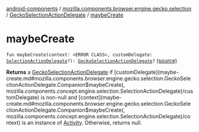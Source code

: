 [android-components](../../index.md) / [mozilla.components.browser.engine.gecko.selection](../index.md) / [GeckoSelectionActionDelegate](index.md) / [maybeCreate](./maybe-create.md)

# maybeCreate

`fun maybeCreate(context: <ERROR CLASS>, customDelegate: `[`SelectionActionDelegate`](../../mozilla.components.concept.engine.selection/-selection-action-delegate/index.md)`?): `[`GeckoSelectionActionDelegate`](index.md)`?` [(source)](https://github.com/mozilla-mobile/android-components/blob/master/components/browser/engine-gecko-beta/src/main/java/mozilla/components/browser/engine/gecko/selection/GeckoSelectionActionDelegate.kt#L30)

**Returns**
a [GeckoSelectionActionDelegate](index.md) if [customDelegate](maybe-create.md#mozilla.components.browser.engine.gecko.selection.GeckoSelectionActionDelegate.Companion$maybeCreate(, mozilla.components.concept.engine.selection.SelectionActionDelegate)/customDelegate) is non-null and [context](maybe-create.md#mozilla.components.browser.engine.gecko.selection.GeckoSelectionActionDelegate.Companion$maybeCreate(, mozilla.components.concept.engine.selection.SelectionActionDelegate)/context)
is an instance of [Activity](#). Otherwise, returns null.

